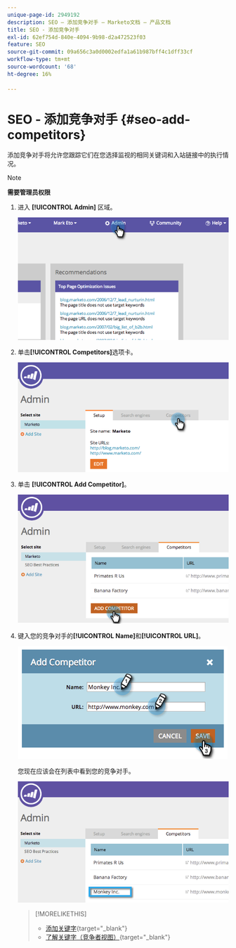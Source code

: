 ```yaml
---
unique-page-id: 2949192
description: SEO — 添加竞争对手 — Marketo文档 — 产品文档
title: SEO - 添加竞争对手
exl-id: 62ef754d-840e-4094-9b98-d2a472523f03
feature: SEO
source-git-commit: 09a656c3a0d0002edfa1a61b987bff4c1dff33cf
workflow-type: tm+mt
source-wordcount: '68'
ht-degree: 16%

---
```


# SEO - 添加竞争对手 {#seo-add-competitors}

添加竞争对手将允许您跟踪它们在您选择监视的相同关键词和入站链接中的执行情况。

>[!NOTE]
>
>**需要管理员权限**

1. 进入 **[!UICONTROL Admin]** 区域。

   ![](assets/image2014-9-17-21-3a12-3a15.png)

1. 单击&#x200B;**[!UICONTROL Competitors]**&#x200B;选项卡。

   ![](assets/image2014-9-17-21-3a12-3a31.png)

1. 单击 **[!UICONTROL Add Competitor]**。

   ![](assets/image2014-9-17-21-3a12-3a38.png)

1. 键入您的竞争对手的&#x200B;**[!UICONTROL Name]**&#x200B;和&#x200B;**[!UICONTROL URL]**。

   ![](assets/image2014-9-17-21-3a13-3a5.png)

   您现在应该会在列表中看到您的竞争对手。

   ![](assets/image2014-9-17-21-3a13-3a14.png)

   >[!MORELIKETHIS]
   >
   >* [添加关键字](/help/marketo/product-docs/additional-apps/seo/keywords/seo-add-keywords.md){target="_blank"}
   >* [了解关键字（竞争者视图）](/help/marketo/product-docs/additional-apps/seo/keywords/seo-understanding-keywords.md){target="_blank"}
